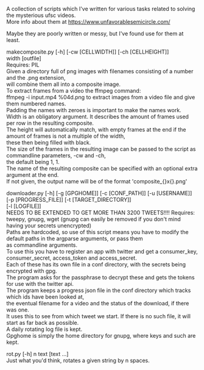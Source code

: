 A collection of scripts which I've written for various tasks related to solving the mysterious ufsc videos.  
More info about them at https://www.unfavorablesemicircle.com/  
  
Maybe they are poorly written or messy, but I've found use for them at least.  
  
  
makecomposite.py [-h] [-cw [CELLWIDTH]] [-ch [CELLHEIGHT]]  
                        width [outfile]  
Requires: PIL  
Given a directory full of png images with filenames consisting of a number and the .png extension,  
will combine them all into a composite image.  
To extract frames from a video the ffmpeg command:  
ffmpeg -i input.mp4 %04d.png to extract images from a video file and give them numbered names.  
Padding the names with zeroes is important to make the names work.  
Width is an obligatory argument. It describes the amount of frames used per row in the resulting composite.  
The height will automatically match, with empty frames at the end if the amount of frames is not a multiple of the width,  
these then being filled with black.  
The size of the frames in the resulting image can be passed to the script as commandline parameters, -cw and -ch,  
the default being 1, 1.  
The name of the resulting composite can be specified with an optional extra argument at the end.  
If not given, the output name will be of the format 'composite_{}x{}.png'  
  
  
downloader.py [-h] [-g [GPGHOME]] [-c [CONF_PATH]] [-u [USERNAME]]  
                     [-p [PROGRESS_FILE]] [-t [TARGET_DIRECTORY]]  
                     [-l [LOGFILE]]  
NEEDS TO BE EXTENDED TO GET MORE THAN 3200 TWEETS!!!!
Requires: tweepy, gnupg, wget  (gnupg can easily be removed if you don't mind having your secrets unencrypted)  
Paths are hardcoded, so use of this script means you have to modify the default paths in the argparse arguments, or pass them  
as commandline arguments.  
To use this you have to register an app with twitter and get a consumer_key, consumer_secret, access_token and access_secret.  
Each of these has its own file in a conf directory, with the secrets being encrypted with gpg.  
The program asks for the passphrase to decrypt these and gets the tokens for use with the twitter api.  
The program keeps a progress json file in the conf directory which tracks which ids have been looked at,  
the eventual filename for a video and the status of the download, if there was one.  
It uses this to see from which tweet we start. If there is no such file, it will start as far back as possible.  
A daily rotating log file is kept.  
Gpghome is simply the home directory for gnupg, where keys and such are kept.  
  
  
rot.py [-h] n text [text ...]  
Just what you'd think, rotates a given string by n spaces.
